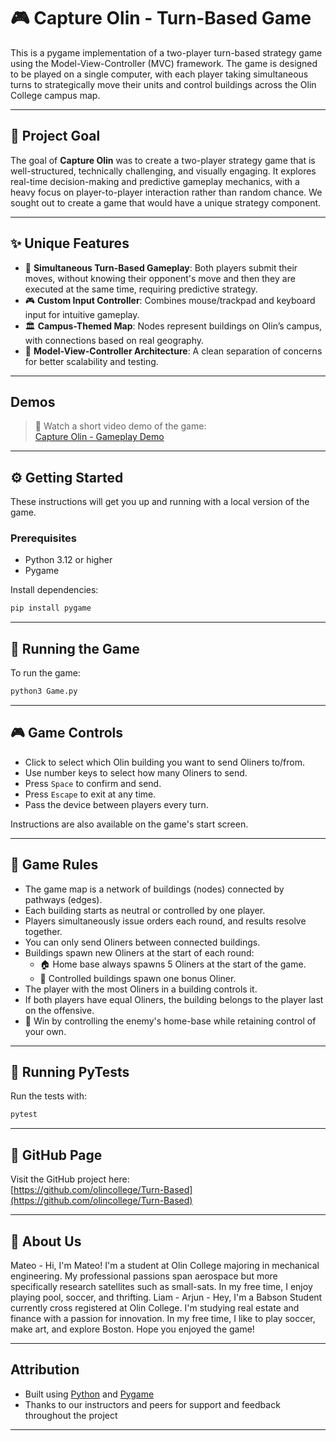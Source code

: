 # 🎮 Capture Olin - Turn-Based Game

This is a pygame implementation of a two-player turn-based strategy game using the Model-View-Controller (MVC) framework. The game is designed to be played on a single computer, with each player taking simultaneous turns to strategically move their units and control buildings across the Olin College campus map.

---

## 🎯 Project Goal

The goal of **Capture Olin** was to create a two-player strategy game that is well-structured, technically challenging, and visually engaging. It explores real-time decision-making and predictive gameplay mechanics, with a heavy focus on player-to-player interaction rather than random chance. We sought out to create a game that would have a unique strategy component.

---

## ✨ Unique Features

- 🧠 **Simultaneous Turn-Based Gameplay**: Both players submit their moves, without knowing their opponent's move and then they are executed at the same time, requiring predictive strategy.
- 🎮 **Custom Input Controller**: Combines mouse/trackpad and keyboard input for intuitive gameplay.
- 🏛️ **Campus-Themed Map**: Nodes represent buildings on Olin’s campus, with connections based on real geography.
- 🔁 **Model-View-Controller Architecture**: A clean separation of concerns for better scalability and testing.

---

## Demos

> 🎥 Watch a short video demo of the game:  
[Capture Olin - Gameplay Demo](https://drive.google.com/file/d/1foizQ9pveL60IgcA24T1aSrCRpO4kmzs/view?usp=sharing)
---

## ⚙️ Getting Started

These instructions will get you up and running with a local version of the game.

### Prerequisites

- Python 3.12 or higher  
- Pygame

Install dependencies:

```bash
pip install pygame
```

---

## 🚀 Running the Game

To run the game:

```bash
python3 Game.py
```

---

## 🎮 Game Controls

- Click to select which Olin building you want to send Oliners to/from.
- Use number keys to select how many Oliners to send.
- Press `Space` to confirm and send.
- Press `Escape` to exit at any time.
- Pass the device between players every turn.

Instructions are also available on the game's start screen. 

---

## 📜 Game Rules

- The game map is a network of buildings (nodes) connected by pathways (edges).
- Each building starts as neutral or controlled by one player.
- Players simultaneously issue orders each round, and results resolve together.
- You can only send Oliners between connected buildings.
- Buildings spawn new Oliners at the start of each round:
  - 🏠 Home base always spawns 5 Oliners at the start of the game.
  - 🏢 Controlled buildings spawn one bonus Oliner.
- The player with the most Oliners in a building controls it.
- If both players have equal Oliners, the building belongs to the player last on the offensive.
- 🎯 Win by controlling the enemy's home-base while retaining control of your own.

---

## 🧪 Running PyTests

Run the tests with:

```bash
pytest
```

---


## 🔗 GitHub Page

Visit the GitHub project here:  
[https://github.com/olincollege/Turn-Based](https://github.com/olincollege/Turn-Based)

---

## 👥 About Us

Mateo - Hi, I'm Mateo! I'm a student at Olin College majoring in mechanical engineering. My professional passions span aerospace but more specifically research satellites such as small-sats. In my free time, I enjoy playing pool, soccer, and thrifting.
Liam -
Arjun - Hey, I'm a Babson Student currently cross registered at Olin College. I'm studying real estate and finance with a passion for innovation. In my free time, I like to play soccer, make art, and explore Boston. Hope you enjoyed the game!


---

## Attribution

- Built using [Python](https://www.python.org/) and [Pygame](https://www.pygame.org/news)
- Thanks to our instructors and peers for support and feedback throughout the project

---


